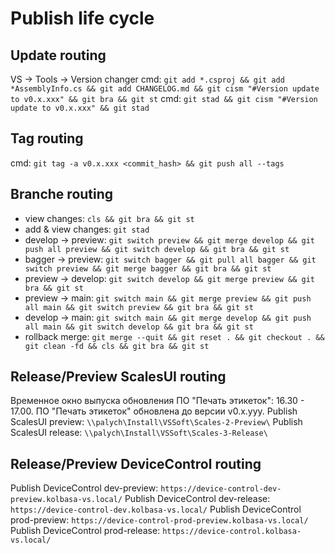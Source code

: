 # Publish life cycle

## Update routing
VS -> Tools -> Version changer
cmd: `git add *.csproj && git add *AssemblyInfo.cs && git add CHANGELOG.md && git cism "#Version update to v0.x.xxx" && git bra && git st`
cmd: `git stad && git cism "#Version update to v0.x.xxx" && git stad`

## Tag routing
cmd: `git tag -a v0.x.xxx <commit_hash> && git push all --tags`

## Branche routing
- view changes:       `cls && git bra && git st`
- add & view changes: `git stad`
- develop -> preview: `git switch preview && git merge develop && git push all preview && git switch develop && git bra && git st`
- bagger -> preview:  `git switch bagger && git pull all bagger && git switch preview && git merge bagger && git bra && git st`
- preview -> develop: `git switch develop && git merge preview && git bra && git st`
- preview -> main:    `git switch main && git merge preview && git push all main && git switch preview && git bra && git st`
- develop -> main:    `git switch main && git merge develop && git push all main && git switch develop && git bra && git st`
- rollback merge:     `git merge --quit && git reset . && git checkout . && git clean -fd && cls && git bra && git st`

## Release/Preview ScalesUI routing
Временное окно выпуска обновления ПО "Печать этикеток": 16.30 - 17.00.
ПО "Печать этикеток" обновлена до версии v0.x.yyy.
Publish ScalesUI preview: `\\palych\Install\VSSoft\Scales-2-Preview\`
Publish ScalesUI release: `\\palych\Install\VSSoft\Scales-3-Release\`

## Release/Preview DeviceControl routing
Publish DeviceControl dev-preview:  `https://device-control-dev-preview.kolbasa-vs.local/`
Publish DeviceControl dev-release:  `https://device-control-dev.kolbasa-vs.local/`
Publish DeviceControl prod-preview: `https://device-control-prod-preview.kolbasa-vs.local/`
Publish DeviceControl prod-release: `https://device-control.kolbasa-vs.local/`
